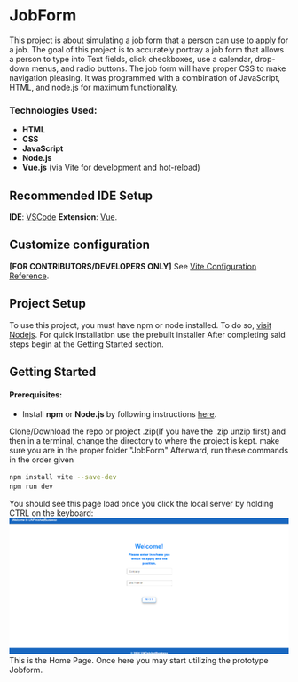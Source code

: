 # JobForm

This project is about simulating a job form that a person can use to apply for a job. The goal of this project is to accurately portray a job form that allows a person to type into Text fields, click checkboxes, use a calendar, drop-down menus, and radio buttons. The job form will have proper CSS to make navigation pleasing. It was programmed with a combination of JavaScript, HTML, and node.js for maximum functionality.

### Technologies Used:
- **HTML**
- **CSS**
- **JavaScript**
- **Node.js**
- **Vue.js** (via Vite for development and hot-reload)


## Recommended IDE Setup
**IDE**:
[VSCode](https://code.visualstudio.com/) 
**Extension**:
[Vue](https://marketplace.visualstudio.com/items?itemName=Vue.volar).

## Customize configuration
**[FOR CONTRIBUTORS/DEVELOPERS ONLY]**
See [Vite Configuration Reference](https://vite.dev/config/).

## Project Setup
To use this project, you must have npm or node installed. To do so, [visit Nodejs](https://nodejs.org/en/download/package-manager).
For quick installation use the prebuilt installer
After completing said steps begin at the Getting Started section. 
## Getting Started
#### Prerequisites:
- Install **npm** or **Node.js** by following instructions [here](https://nodejs.org/en/download/package-manager).

Clone/Download the repo or project .zip(If you have the .zip unzip first) and then in a terminal, change the directory to where the project is kept. make sure you are in the proper folder "JobForm" Afterward, run these commands in the order given
 ```sh
npm install vite --save-dev
npm run dev
 ```
You should see this page load once you click the local server by holding CTRL on the keyboard:
![alt text](Images[README]/WelcomePage.png "Title Page")
This is the Home Page. Once here you may start utilizing the prototype Jobform.
